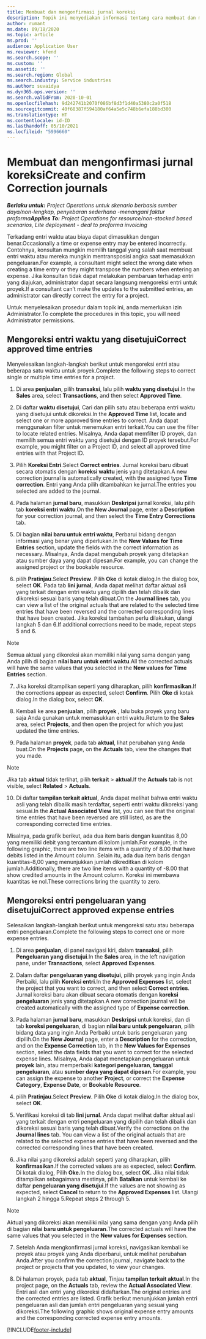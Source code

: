 ```yaml
---
title: Membuat dan mengonfirmasi jurnal koreksi
description: Topik ini menyediakan informasi tentang cara membuat dan mengonfirmasikan jurnal koreksi.
author: rumant
ms.date: 09/18/2020
ms.topic: article
ms.prod: ''
audience: Application User
ms.reviewer: kfend
ms.search.scope: ''
ms.custom: ''
ms.assetid: ''
ms.search.region: Global
ms.search.industry: Service industries
ms.author: suvaidya
ms.dyn365.ops.version: ''
ms.search.validFrom: 2020-10-01
ms.openlocfilehash: 9d242741b2070f086bf8d3f1d40a5380c2a0f518
ms.sourcegitcommit: 40f68387f594180af64a5e5c748b6efa188bd300
ms.translationtype: HT
ms.contentlocale: id-ID
ms.lasthandoff: 05/10/2021
ms.locfileid: "5996660"
---
```

# <a name="create-and-confirm-correction-journals"></a><span data-ttu-id="a1a5a-103">Membuat dan mengonfirmasi jurnal koreksi</span><span class="sxs-lookup"><span data-stu-id="a1a5a-103">Create and confirm Correction journals</span></span>

<span data-ttu-id="a1a5a-104">_**Berlaku untuk:** Project Operations untuk skenario berbasis sumber daya/non-lengkap, penyebaran sederhana -menangani faktur proforma_</span><span class="sxs-lookup"><span data-stu-id="a1a5a-104">_**Applies To:** Project Operations for resource/non-stocked based scenarios, Lite deployment - deal to proforma invoicing_</span></span>

<span data-ttu-id="a1a5a-105">Terkadang entri waktu atau biaya dapat dimasukkan dengan benar.</span><span class="sxs-lookup"><span data-stu-id="a1a5a-105">Occasionally a time or expense entry may be entered incorrectly.</span></span> <span data-ttu-id="a1a5a-106">Contohnya, konsultan mungkin memilih tanggal yang salah saat membuat entri waktu atau mereka mungkin mentransposisi angka saat memasukkan pengeluaran.</span><span class="sxs-lookup"><span data-stu-id="a1a5a-106">For example, a consultant might select the wrong date when creating a time entry or they might transpose the numbers when entering an expense.</span></span> <span data-ttu-id="a1a5a-107">Jika konsultan tidak dapat melakukan pembaruan terhadap entri yang diajukan, administrator dapat secara langsung mengoreksi entri untuk proyek.</span><span class="sxs-lookup"><span data-stu-id="a1a5a-107">If a consultant can’t make the updates to the submitted entries, an administrator can directly correct the entry for a project.</span></span>

<span data-ttu-id="a1a5a-108">Untuk menyelesaikan prosedur dalam topik ini, anda memerlukan izin Administrator.</span><span class="sxs-lookup"><span data-stu-id="a1a5a-108">To complete the procedures in this topic, you will need Administrator permissions.</span></span>

## <a name="correct-approved-time-entries"></a><span data-ttu-id="a1a5a-109">Mengoreksi entri waktu yang disetujui</span><span class="sxs-lookup"><span data-stu-id="a1a5a-109">Correct approved time entries</span></span>     

<span data-ttu-id="a1a5a-110">Menyelesaikan langkah-langkah berikut untuk mengoreksi entri atau beberapa satu waktu untuk proyek.</span><span class="sxs-lookup"><span data-stu-id="a1a5a-110">Complete the following steps to correct single or multiple time entries for a project.</span></span>

1. <span data-ttu-id="a1a5a-111">Di area **penjualan**, pilih **transaksi**, lalu pilih **waktu yang disetujui**.</span><span class="sxs-lookup"><span data-stu-id="a1a5a-111">In the **Sales** area, select **Transactions**, and then select **Approved Time**.</span></span> 

2. <span data-ttu-id="a1a5a-112">Di daftar **waktu disetujui**, Cari dan pilih satu atau beberapa entri waktu yang disetujui untuk dikoreksi.</span><span class="sxs-lookup"><span data-stu-id="a1a5a-112">In the **Approved Time** list, locate and select one or more approved time entries to correct.</span></span> <span data-ttu-id="a1a5a-113">Anda dapat menggunakan filter untuk menemukan entri terkait.</span><span class="sxs-lookup"><span data-stu-id="a1a5a-113">You can use the filter to locate related entries.</span></span> <span data-ttu-id="a1a5a-114">Misalnya, Anda dapat memfilter ID proyek, dan memilih semua entri waktu yang disetujui dengan ID proyek tersebut.</span><span class="sxs-lookup"><span data-stu-id="a1a5a-114">For example, you might filter on a Project ID, and select all approved time entries with that Project ID.</span></span>

3. <span data-ttu-id="a1a5a-115">Pilih **Koreksi Entri**.</span><span class="sxs-lookup"><span data-stu-id="a1a5a-115">Select **Correct entries**.</span></span> <span data-ttu-id="a1a5a-116">Jurnal koreksi baru dibuat secara otomatis dengan **koreksi waktu** jenis yang ditetapkan.</span><span class="sxs-lookup"><span data-stu-id="a1a5a-116">A new correction journal is automatically created, with the assigned type **Time correction**.</span></span> <span data-ttu-id="a1a5a-117">Entri yang Anda pilih ditambahkan ke jurnal.</span><span class="sxs-lookup"><span data-stu-id="a1a5a-117">The entries you selected are added to the journal.</span></span> 

4. <span data-ttu-id="a1a5a-118">Pada halaman **jurnal baru**, masukkan **Deskripsi** jurnal koreksi, lalu pilih tab **koreksi entri waktu**.</span><span class="sxs-lookup"><span data-stu-id="a1a5a-118">On the **New Journal** page, enter a **Description** for your correction journal, and then select the **Time Entry Corrections** tab.</span></span>  

5. <span data-ttu-id="a1a5a-119">Di bagian **nilai baru untuk entri waktu**, Perbarui bidang dengan informasi yang benar yang diperlukan.</span><span class="sxs-lookup"><span data-stu-id="a1a5a-119">In the **New Values for Time Entries** section, update the fields with the correct information as necessary.</span></span> <span data-ttu-id="a1a5a-120">Misalnya, Anda dapat mengubah proyek yang ditetapkan atau sumber daya yang dapat dipesan.</span><span class="sxs-lookup"><span data-stu-id="a1a5a-120">For example, you can change the assigned project or the bookable resource.</span></span>

6. <span data-ttu-id="a1a5a-121">pilih **Pratinjau**.</span><span class="sxs-lookup"><span data-stu-id="a1a5a-121">Select **Preview**.</span></span> <span data-ttu-id="a1a5a-122">Pilih **Oke** di kotak dialog.</span><span class="sxs-lookup"><span data-stu-id="a1a5a-122">In the dialog box, select **OK**.</span></span> <span data-ttu-id="a1a5a-123">Pada tab **lini jurnal**, Anda dapat melihat daftar aktual asli yang terkait dengan entri waktu yang dipilih dan telah dibalik dan dikoreksi sesuai baris yang telah dibuat.</span><span class="sxs-lookup"><span data-stu-id="a1a5a-123">On the **Journal lines** tab, you can view a list of the original actuals that are related to the selected time entries that have been reversed and the corrected corresponding lines that have been created.</span></span> <span data-ttu-id="a1a5a-124">Jika koreksi tambahan perlu dilakukan, ulangi langkah 5 dan 6.</span><span class="sxs-lookup"><span data-stu-id="a1a5a-124">If additional corrections need to be made, repeat steps 5 and 6.</span></span> 

> [!NOTE]
> <span data-ttu-id="a1a5a-125">Semua aktual yang dikoreksi akan memiliki nilai yang sama dengan yang Anda pilih di bagian **nilai baru untuk entri waktu**.</span><span class="sxs-lookup"><span data-stu-id="a1a5a-125">All the corrected actuals will have the same values that you selected in the **New values for Time Entries** section.</span></span>

7. <span data-ttu-id="a1a5a-126">Jika koreksi ditampilkan seperti yang diharapkan, pilih **konfirmasikan**.</span><span class="sxs-lookup"><span data-stu-id="a1a5a-126">If the corrections appear as expected, select **Confirm**.</span></span> <span data-ttu-id="a1a5a-127">Pilih **Oke** di kotak dialog.</span><span class="sxs-lookup"><span data-stu-id="a1a5a-127">In the dialog box, select **OK**.</span></span>

8. <span data-ttu-id="a1a5a-128">Kembali ke area **penjualan**, pilih **proyek** , lalu buka proyek yang baru saja Anda gunakan untuk memasukkan entri waktu.</span><span class="sxs-lookup"><span data-stu-id="a1a5a-128">Return to the **Sales** area, select **Projects**, and then open the project for which you just updated the time entries.</span></span> 

9. <span data-ttu-id="a1a5a-129">Pada halaman **proyek**, pada tab **aktual**, lihat perubahan yang Anda buat.</span><span class="sxs-lookup"><span data-stu-id="a1a5a-129">On the **Projects** page, on the **Actuals** tab, view the changes that you made.</span></span> 

> [!NOTE]
> <span data-ttu-id="a1a5a-130">Jika tab **aktual** tidak terlihat, pilih **terkait** > **aktual**.</span><span class="sxs-lookup"><span data-stu-id="a1a5a-130">If the **Actuals** tab is not visible, select **Related** > **Actuals**.</span></span>  

10. <span data-ttu-id="a1a5a-131">Di daftar **tampilan terkait aktual**, Anda dapat melihat bahwa entri waktu asli yang telah dibalik masih terdaftar, seperti entri waktu dikoreksi yang sesuai.</span><span class="sxs-lookup"><span data-stu-id="a1a5a-131">In the **Actual Associated View** list, you can see that the original time entries that have been reversed are still listed, as are the corresponding corrected time entries.</span></span> 

<span data-ttu-id="a1a5a-132">Misalnya, pada grafik berikut, ada dua item baris dengan kuantitas 8,00 yang memiliki debit yang tercantum di kolom jumlah.</span><span class="sxs-lookup"><span data-stu-id="a1a5a-132">For example, in the following graphic, there are two line items with a quantity of 8.00 that have debits listed in the Amount column.</span></span> <span data-ttu-id="a1a5a-133">Selain itu, ada dua item baris dengan kuantitas-8,00 yang menunjukkan jumlah dikreditkan di kolom jumlah.</span><span class="sxs-lookup"><span data-stu-id="a1a5a-133">Additionally, there are two line items with a quantity of -8.00 that show credited amounts in the Amount column.</span></span> <span data-ttu-id="a1a5a-134">Koreksi ini membawa kuantitas ke nol.</span><span class="sxs-lookup"><span data-stu-id="a1a5a-134">These corrections bring the quantity to zero.</span></span>

 
## <a name="correct-approved-expense-entries"></a><span data-ttu-id="a1a5a-135">Mengoreksi entri pengeluaran yang disetujui</span><span class="sxs-lookup"><span data-stu-id="a1a5a-135">Correct approved expense entries</span></span>

<span data-ttu-id="a1a5a-136">Selesaikan langkah-langkah berikut untuk mengoreksi satu atau beberapa entri pengeluaran.</span><span class="sxs-lookup"><span data-stu-id="a1a5a-136">Complete the following steps to correct one or more expense entries.</span></span> 

1. <span data-ttu-id="a1a5a-137">Di area **penjualan**, di panel navigasi kiri, dalam **transaksi**, pilih **Pengeluaran yang disetujui**.</span><span class="sxs-lookup"><span data-stu-id="a1a5a-137">In the **Sales** area, in the left navigation pane, under **Transactions**, select **Approved Expenses**.</span></span>

2. <span data-ttu-id="a1a5a-138">Dalam daftar **pengeluaran yang disetujui**, pilih proyek yang ingin Anda Perbaiki, lalu pilih **Koreksi entri**.</span><span class="sxs-lookup"><span data-stu-id="a1a5a-138">In the **Approved Expenses** list, select the project that you want to correct, and then select **Correct entries**.</span></span> <span data-ttu-id="a1a5a-139">Jurnal koreksi baru akan dibuat secara otomatis dengan **koreksi pengeluaran** jenis yang ditetapkan.</span><span class="sxs-lookup"><span data-stu-id="a1a5a-139">A new correction journal will be created automatically with the assigned type of **Expense correction**.</span></span> 

3. <span data-ttu-id="a1a5a-140">Pada halaman **jurnal baru**, masukkan **Deskripsi** untuk koreksi, dan di tab **koreksi pengeluaran**, di bagian **nilai baru untuk pengeluaran**, pilih bidang data yang ingin Anda Perbaiki untuk baris pengeluaran yang dipilih.</span><span class="sxs-lookup"><span data-stu-id="a1a5a-140">On the **New Journal** page, enter a **Description** for the correction, and on the **Expense Correction** tab, in the **New Values for Expenses** section, select the data fields that you want to correct for the selected expense lines.</span></span> <span data-ttu-id="a1a5a-141">Misalnya, Anda dapat menetapkan pengeluaran untuk **proyek** lain, atau memperbaiki **kategori pengeluaran**, **tanggal pengeluaran**, atau **sumber daya yang dapat dipesan**.</span><span class="sxs-lookup"><span data-stu-id="a1a5a-141">For example, you can assign the expense to another **Project**, or correct the **Expense Category**, **Expense Date**, or **Bookable Resource**.</span></span>

4. <span data-ttu-id="a1a5a-142">pilih **Pratinjau**.</span><span class="sxs-lookup"><span data-stu-id="a1a5a-142">Select **Preview**.</span></span> <span data-ttu-id="a1a5a-143">Pilih **Oke** di kotak dialog.</span><span class="sxs-lookup"><span data-stu-id="a1a5a-143">In the dialog box, select **OK**.</span></span> 

5. <span data-ttu-id="a1a5a-144">Verifikasi koreksi di tab **lini jurnal**. Anda dapat melihat daftar aktual asli yang terkait dengan entri pengeluaran yang dipilih dan telah dibalik dan dikoreksi sesuai baris yang telah dibuat.</span><span class="sxs-lookup"><span data-stu-id="a1a5a-144">Verify the corrections on the **Journal lines** tab. You can view a list of the original actuals that are related to the selected expense entries that have been reversed and the corrected corresponding lines that have been created.</span></span>

6. <span data-ttu-id="a1a5a-145">Jika nilai yang dikoreksi adalah seperti yang diharapkan, pilih **konfirmasikan**.</span><span class="sxs-lookup"><span data-stu-id="a1a5a-145">If the corrected values are as expected, select **Confirm**.</span></span> <span data-ttu-id="a1a5a-146">Di kotak dialog, Pilih **Oke.**</span><span class="sxs-lookup"><span data-stu-id="a1a5a-146">In the dialog box, select **OK.**</span></span> <span data-ttu-id="a1a5a-147">Jika nilai tidak ditampilkan sebagaimana mestinya, pilih **Batalkan** untuk kembali ke daftar **pengeluaran yang disetujui**.</span><span class="sxs-lookup"><span data-stu-id="a1a5a-147">If the values are not showing as expected, select **Cancel** to return to the **Approved Expenses** list.</span></span> <span data-ttu-id="a1a5a-148">Ulangi langkah 2 hingga 5.</span><span class="sxs-lookup"><span data-stu-id="a1a5a-148">Repeat steps 2 through 5.</span></span> 

> [!NOTE]
> <span data-ttu-id="a1a5a-149">Aktual yang dikoreksi akan memiliki nilai yang sama dengan yang Anda pilih di bagian **nilai baru untuk pengeluaran**.</span><span class="sxs-lookup"><span data-stu-id="a1a5a-149">The corrected actuals will have the same values that you selected in the **New values for Expenses** section.</span></span>

7. <span data-ttu-id="a1a5a-150">Setelah Anda mengkonfirmasi jurnal koreksi, navigasikan kembali ke proyek atau proyek yang Anda diperbarui, untuk melihat perubahan Anda.</span><span class="sxs-lookup"><span data-stu-id="a1a5a-150">After you confirm the correction journal, navigate back to the project or projects that you updated, to view your changes.</span></span>  

8. <span data-ttu-id="a1a5a-151">Di halaman proyek, pada tab **aktual**, Tinjau **tampilan terkait aktual**.</span><span class="sxs-lookup"><span data-stu-id="a1a5a-151">In the project page, on the **Actuals** tab, review the **Actual Associated View**.</span></span> <span data-ttu-id="a1a5a-152">Entri asli dan entri yang dikoreksi didaftarkan.</span><span class="sxs-lookup"><span data-stu-id="a1a5a-152">The original entries and the corrected entries are listed.</span></span> <span data-ttu-id="a1a5a-153">Grafik berikut menunjukkan jumlah entri pengeluaran asli dan jumlah entri pengeluaran yang sesuai yang dikoreksi.</span><span class="sxs-lookup"><span data-stu-id="a1a5a-153">The following graphic shows original expense entry amounts and the corresponding corrected expense entry amounts.</span></span> 




[!INCLUDE[footer-include](../includes/footer-banner.md)]